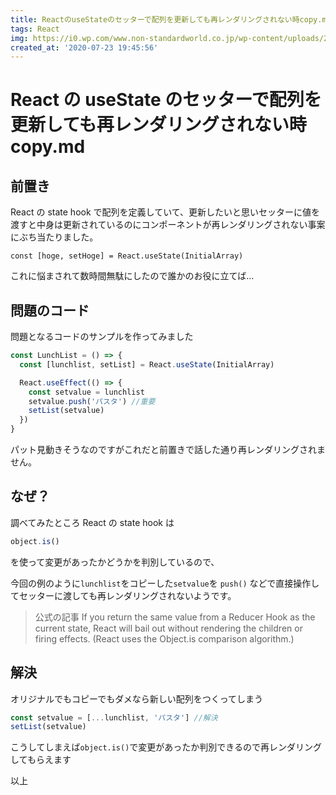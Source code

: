 ```yaml
---
title: ReactのuseStateのセッターで配列を更新しても再レンダリングされない時copy.md
tags: React
img: https://i0.wp.com/www.non-standardworld.co.jp/wp-content/uploads/2018/08/firebase-data.png?fit=800%2C533&ssl=1
created_at: '2020-07-23 19:45:56'
---
```


# React の useState のセッターで配列を更新しても再レンダリングされない時 copy.md

## 前置き

React の state hook で配列を定義していて、更新したいと思いセッターに値を渡すと中身は更新されているのにコンポーネントが再レンダリングされない事案にぶち当たりました。

```tsx
const [hoge, setHoge] = React.useState(InitialArray)
```

これに悩まされて数時間無駄にしたので誰かのお役に立てば...

## 問題のコード

問題となるコードのサンプルを作ってみました

```jsx
const LunchList = () => {
  const [lunchlist, setList] = React.useState(InitialArray)

  React.useEffect(() => {
    const setvalue = lunchlist
    setvalue.push('パスタ') //重要
    setList(setvalue)
  })
}
```

パット見動きそうなのですがこれだと前置きで話した通り再レンダリングされません。

## なぜ？

調べてみたところ React の state hook は

```javascript
object.is()
```

を使って変更があったかどうかを判別しているので、

今回の例のように`lunchlist`をコピーした`setvalue`を
`push()` などで直接操作してセッターに渡しても再レンダリングされないようです。

> 公式の記事
> If you return the same value from a Reducer Hook as the current state, React will bail out without rendering the children or firing effects. (React uses the Object.is comparison algorithm.)

## 解決

オリジナルでもコピーでもダメなら新しい配列をつくってしまう

```javascript
const setvalue = [...lunchlist, 'パスタ'] //解決
setList(setvalue)
```

こうしてしまえば`object.is()`で変更があったか判別できるので再レンダリングしてもらえます

以上
